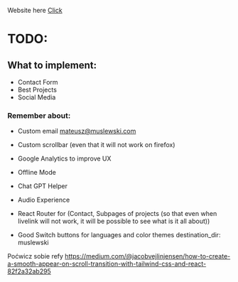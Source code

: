 Website here [Click](https://kentodecem.github.io/muslewski/)

# TODO:

## What to implement:

- Contact Form
- Best Projects
- Social Media

### Remember about:

- Custom email mateusz@muslewski.com
- Custom scrollbar (even that it will not work on firefox)
- Google Analytics to improve UX
- Offline Mode
- Chat GPT Helper
- Audio Experience

- React Router for (Contact, Subpages of projects (so that even when livelink will not work, it will be possible to see what is it all about))
- Good Switch buttons for languages and color themes
  destination_dir: muslewski

Poćwicz sobie refy
https://medium.com/@jacobvejlinjensen/how-to-create-a-smooth-appear-on-scroll-transition-with-tailwind-css-and-react-82f2a32ab295
